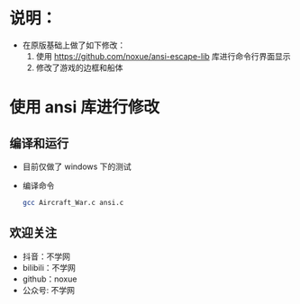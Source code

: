 # 说明：

- 在原版基础上做了如下修改：
  1. 使用 <https://github.com/noxue/ansi-escape-lib> 库进行命令行界面显示
  2. 修改了游戏的边框和船体

# 使用 ansi 库进行修改

## 编译和运行

- 目前仅做了 windows 下的测试

- 编译命令
  ```bash
  gcc Aircraft_War.c ansi.c
  ```

## 欢迎关注
 
- 抖音：不学网
- bilibili：不学网
- github：noxue
- 公众号: 不学网



